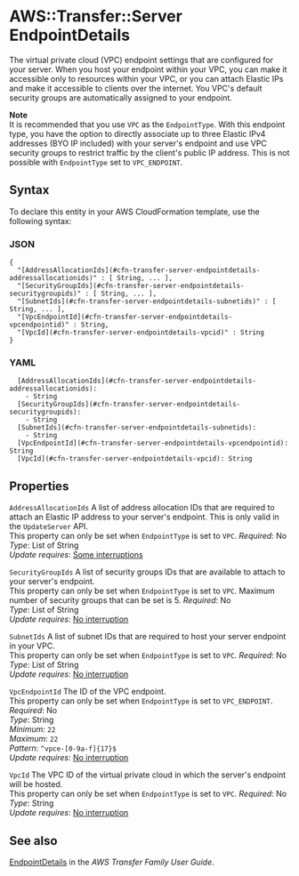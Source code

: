 # AWS::Transfer::Server EndpointDetails<a name="aws-properties-transfer-server-endpointdetails"></a>

The virtual private cloud \(VPC\) endpoint settings that are configured for your server\. When you host your endpoint within your VPC, you can make it accessible only to resources within your VPC, or you can attach Elastic IPs and make it accessible to clients over the internet\. You VPC's default security groups are automatically assigned to your endpoint\.

**Note**  
It is recommended that you use `VPC` as the `EndpointType`\. With this endpoint type, you have the option to directly associate up to three Elastic IPv4 addresses \(BYO IP included\) with your server's endpoint and use VPC security groups to restrict traffic by the client's public IP address\. This is not possible with `EndpointType` set to `VPC_ENDPOINT`\.

## Syntax<a name="aws-properties-transfer-server-endpointdetails-syntax"></a>

To declare this entity in your AWS CloudFormation template, use the following syntax:

### JSON<a name="aws-properties-transfer-server-endpointdetails-syntax.json"></a>

```
{
  "[AddressAllocationIds](#cfn-transfer-server-endpointdetails-addressallocationids)" : [ String, ... ],
  "[SecurityGroupIds](#cfn-transfer-server-endpointdetails-securitygroupids)" : [ String, ... ],
  "[SubnetIds](#cfn-transfer-server-endpointdetails-subnetids)" : [ String, ... ],
  "[VpcEndpointId](#cfn-transfer-server-endpointdetails-vpcendpointid)" : String,
  "[VpcId](#cfn-transfer-server-endpointdetails-vpcid)" : String
}
```

### YAML<a name="aws-properties-transfer-server-endpointdetails-syntax.yaml"></a>

```
  [AddressAllocationIds](#cfn-transfer-server-endpointdetails-addressallocationids): 
    - String
  [SecurityGroupIds](#cfn-transfer-server-endpointdetails-securitygroupids): 
    - String
  [SubnetIds](#cfn-transfer-server-endpointdetails-subnetids): 
    - String
  [VpcEndpointId](#cfn-transfer-server-endpointdetails-vpcendpointid): String
  [VpcId](#cfn-transfer-server-endpointdetails-vpcid): String
```

## Properties<a name="aws-properties-transfer-server-endpointdetails-properties"></a>

`AddressAllocationIds`  <a name="cfn-transfer-server-endpointdetails-addressallocationids"></a>
A list of address allocation IDs that are required to attach an Elastic IP address to your server's endpoint\. This is only valid in the `UpdateServer` API\.  
This property can only be set when `EndpointType` is set to `VPC`\.
*Required*: No  
*Type*: List of String  
*Update requires*: [Some interruptions](https://docs.aws.amazon.com/AWSCloudFormation/latest/UserGuide/using-cfn-updating-stacks-update-behaviors.html#update-some-interrupt)

`SecurityGroupIds`  <a name="cfn-transfer-server-endpointdetails-securitygroupids"></a>
A list of security groups IDs that are available to attach to your server's endpoint\.  
This property can only be set when `EndpointType` is set to `VPC`\. Maximum number of security groups that can be set is 5.
*Required*: No  
*Type*: List of String  
*Update requires*: [No interruption](https://docs.aws.amazon.com/AWSCloudFormation/latest/UserGuide/using-cfn-updating-stacks-update-behaviors.html#update-no-interrupt)

`SubnetIds`  <a name="cfn-transfer-server-endpointdetails-subnetids"></a>
A list of subnet IDs that are required to host your server endpoint in your VPC\.  
This property can only be set when `EndpointType` is set to `VPC`\.
*Required*: No  
*Type*: List of String  
*Update requires*: [No interruption](https://docs.aws.amazon.com/AWSCloudFormation/latest/UserGuide/using-cfn-updating-stacks-update-behaviors.html#update-no-interrupt)

`VpcEndpointId`  <a name="cfn-transfer-server-endpointdetails-vpcendpointid"></a>
The ID of the VPC endpoint\.  
This property can only be set when `EndpointType` is set to `VPC_ENDPOINT`\.
*Required*: No  
*Type*: String  
*Minimum*: `22`  
*Maximum*: `22`  
*Pattern*: `^vpce-[0-9a-f]{17}$`  
*Update requires*: [No interruption](https://docs.aws.amazon.com/AWSCloudFormation/latest/UserGuide/using-cfn-updating-stacks-update-behaviors.html#update-no-interrupt)

`VpcId`  <a name="cfn-transfer-server-endpointdetails-vpcid"></a>
The VPC ID of the virtual private cloud in which the server's endpoint will be hosted\.  
This property can only be set when `EndpointType` is set to `VPC`\.
*Required*: No  
*Type*: String  
*Update requires*: [No interruption](https://docs.aws.amazon.com/AWSCloudFormation/latest/UserGuide/using-cfn-updating-stacks-update-behaviors.html#update-no-interrupt)

## See also<a name="aws-properties-transfer-server-endpointdetails--seealso"></a>

[EndpointDetails](https://docs.aws.amazon.com/transfer/latest/userguide/API_EndpointDetails.html) in the *AWS Transfer Family User Guide*\.
